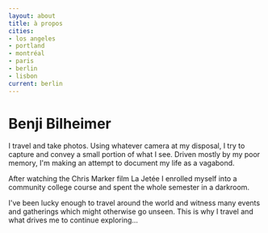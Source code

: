 ```yaml
---
layout: about
title: à propos
cities:
- los angeles
- portland
- montréal
- paris
- berlin
- lisbon
current: berlin
---
```

# Benji Bilheimer

I travel and take photos. Using whatever camera at my disposal, I try to capture and convey a small portion of what I see. Driven mostly by my poor memory, I'm making an attempt to document my life as a vagabond.

After watching the Chris Marker film La Jetée I enrolled myself into a community college course and spent the whole semester in a darkroom.

I've been lucky enough to travel around the world and witness many events and gatherings which might otherwise go unseen. This is why I travel and what drives me to continue exploring...